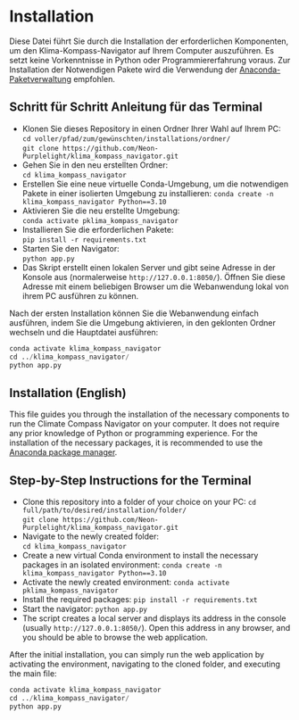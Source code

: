 # Installation

Diese Datei führt Sie durch die Installation der erforderlichen Komponenten, um den Klima-Kompass-Navigator auf Ihrem Computer auszuführen. Es setzt keine Vorkenntnisse in Python oder Programmiererfahrung voraus. Zur Installation der Notwendigen Pakete wird die Verwendung der [Anaconda- Paketverwaltung](https://www.anaconda.com/download) empfohlen.

## Schritt für Schritt Anleitung für das Terminal

- Klonen Sie dieses Repository in einen Ordner Ihrer Wahl auf Ihrem PC:
`cd voller/pfad/zum/gewünschten/installations/ordner/`  
`git clone https://github.com/Neon-Purplelight/klima_kompass_navigator.git`
- Gehen Sie in den neu erstellten Ordner:  
`cd klima_kompass_navigator`
- Erstellen Sie eine neue virtuelle Conda-Umgebung, um die notwendigen Pakete in einer isolierten Umgebung zu installieren:
`conda create -n klima_kompass_navigator Python==3.10`
- Aktivieren Sie die neu erstellte Umgebung:  
`conda activate pklima_kompass_navigator`
- Installieren Sie die erforderlichen Pakete:  
`pip install -r requirements.txt`
- Starten Sie den Navigator:  
`python app.py`
- Das Skript erstellt einen lokalen Server und gibt seine Adresse in der Konsole aus (normalerweise `http://127.0.0.1:8050/`). Öffnen Sie diese Adresse mit einem beliebigen Browser um die Webanwendung lokal von ihrem PC ausführen zu können.

Nach der ersten Installation können Sie die Webanwendung einfach ausführen, indem Sie die Umgebung aktivieren, in den geklonten Ordner wechseln und die Hauptdatei ausführen:

```python
conda activate klima_kompass_navigator
cd ../klima_kompass_navigator/
python app.py
```

## Installation (English)

This file guides you through the installation of the necessary components to run the Climate Compass Navigator on your computer. It does not require any prior knowledge of Python or programming experience. For the installation of the necessary packages, it is recommended to use the [Anaconda package manager](https://www.anaconda.com/download).

## Step-by-Step Instructions for the Terminal

- Clone this repository into a folder of your choice on your PC:
`cd full/path/to/desired/installation/folder/`  
`git clone https://github.com/Neon-Purplelight/klima_kompass_navigator.git`
- Navigate to the newly created folder:  
`cd klima_kompass_navigator`
- Create a new virtual Conda environment to install the necessary packages in an isolated environment:
`conda create -n klima_kompass_navigator Python==3.10`
- Activate the newly created environment:
`conda activate pklima_kompass_navigator`
- Install the required packages:
`pip install -r requirements.txt`
- Start the navigator:
`python app.py`
- The script creates a local server and displays its address in the console (usually `http://127.0.0.1:8050/`).  Open this address in any browser, and you should be able to browse the web application.

After the initial installation, you can simply run the web application by activating the environment, navigating to the cloned folder, and executing the main file:

```python
conda activate klima_kompass_navigator
cd ../klima_kompass_navigator/
python app.py
```
